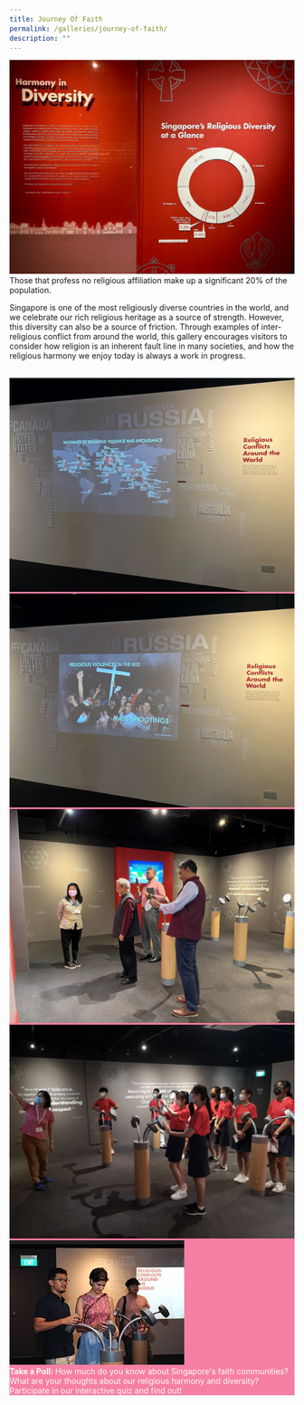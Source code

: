 ```yaml
---
title: Journey Of Faith
permalink: /galleries/journey-of-faith/
description: ""
---
```

![Pie Chart of various Faiths](/images/piechart%20of%20various%20faiths.jpg)
Those that profess no religious affiliation make up a significant 20% of the population.

Singapore is one of the most religiously diverse countries in the world, and we celebrate our rich religious heritage as a source of strength. However, this diversity can also be a source of friction. Through examples of inter-religious conflict from around the world, this gallery encourages visitors to consider how religion is an inherent fault line in many societies, and how the religious harmony we enjoy today is always a work in progress.<br /><br />

<div class="row" style="background: #f680a3; color:#fff;">
<div class="col is-6"><img  src="/images/Gallery%201%20video%203.jpg" alt="Gallery 1 - Video" />
	</div>
	<div class="col is-6"><img src="/images/Gallery%201%20video.jpg" alt="Gallery 1 - Video 2"/></div>
</div>
<div class="row" style="background: #f680a3; color:#fff;">
<div class="col is-6"><img  src="/images/Polling%20Station%203B.jpg" alt="Gallery 1 - Polling Station"/>
	</div>
	<div class="col is-6"><img src="/images/Polling%20Station%203A.jpg" alt="Gallery 1 - Polling Station 2"/></div>
</div>
<div class="row" style="background: #f680a3; color:#fff;">
<div class="col is-4"><img  src="/images/G1_highlights.jpg" alt="Gallery 1 Highlights"/></div>
	<div class="col is-8"><b>Take a Poll:</b> How much do you know about Singapore's faith communities? What are your thoughts about our religious harmony and diversity? Participate in our interactive quiz and find out!</div>
</div>